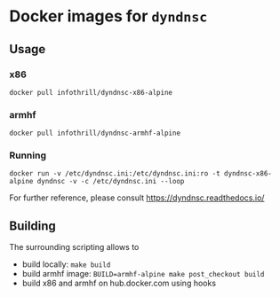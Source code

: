 # Docker images for `dyndnsc`

## Usage

### x86

	docker pull infothrill/dyndnsc-x86-alpine

### armhf

	docker pull infothrill/dyndnsc-armhf-alpine

### Running

	docker run -v /etc/dyndnsc.ini:/etc/dyndnsc.ini:ro -t dyndnsc-x86-alpine dyndnsc -v -c /etc/dyndnsc.ini --loop

For further reference, please consult https://dyndnsc.readthedocs.io/

## Building

The surrounding scripting allows to

* build locally: `make build`
* build armhf image: `BUILD=armhf-alpine make post_checkout build`
* build x86 and armhf on hub.docker.com using hooks
